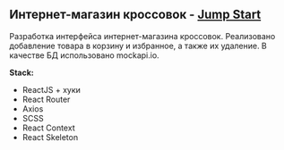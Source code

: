 ## Интернет-магазин кроссовок - [Jump Start](https://karagulow.github.io/react-sneakers)

Разработка интерфейса интернет-магазина кроссовок. Реализовано добавление товара в корзину и избранное, а также их удаление. В качестве БД использовано mockapi.io.

**Stack:**

- ReactJS + хуки
- React Router
- Axios
- SCSS
- React Context
- React Skeleton
